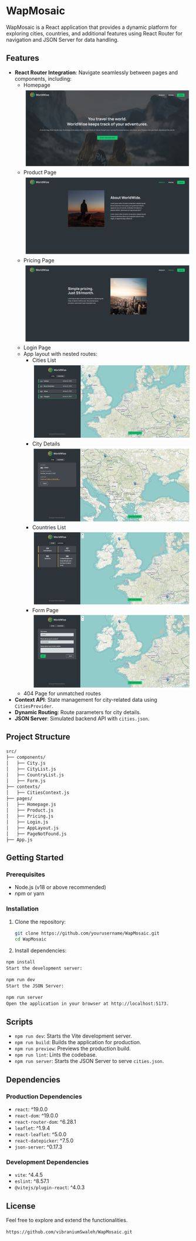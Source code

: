 # WapMosaic

WapMosaic is a React application that provides a dynamic platform for exploring cities, countries, and additional features using React Router for navigation and JSON Server for data handling.

## Features

- **React Router Integration**: Navigate seamlessly between pages and components, including:
  - Homepage
    ![Home Page](public/screenshots/Home.png)
  - Product Page
    ![Product Page](public/screenshots/Product.png)
  - Pricing Page
    ![Pricing Page](public/screenshots/Pricing.png)
  - Login Page
  - App layout with nested routes:
    - Cities List
      ![Cities Page](public/screenshots/Cities.png)
    - City Details
      ![Explore City Page](public/screenshots/Explore_Cities.png)
    - Countries List
      ![Countries Page](public/screenshots/Countries.png)
    - Form Page
      ![Form Page](public/screenshots/Add_Cities.png)
  - 404 Page for unmatched routes
- **Context API**: State management for city-related data using `CitiesProvider`.
- **Dynamic Routing**: Route parameters for city details.
- **JSON Server**: Simulated backend API with `cities.json`.

## Project Structure

```plaintext
src/
├── components/
│   ├── City.js
│   ├── CityList.js
│   ├── CountryList.js
│   ├── Form.js
├── contexts/
│   ├── CitiesContext.js
├── pages/
│   ├── Homepage.js
│   ├── Product.js
│   ├── Pricing.js
│   ├── Login.js
│   ├── AppLayout.js
│   ├── PageNotFound.js
├── App.js
```

## Getting Started

### Prerequisites

- Node.js (v18 or above recommended)
- npm or yarn

### Installation

1. Clone the repository:

   ```bash
   git clone https://github.com/yourusername/WapMosaic.git
   cd WapMosaic
   ```

2. Install dependencies:

```bash
npm install
Start the development server:
```

```bash
npm run dev
Start the JSON Server:
```

```bash
npm run server
Open the application in your browser at http://localhost:5173.
```

## Scripts

- `npm run dev`: Starts the Vite development server.
- `npm run build`: Builds the application for production.
- `npm run preview`: Previews the production build.
- `npm run lint`: Lints the codebase.
- `npm run server`: Starts the JSON Server to serve `cities.json`.

## Dependencies

### Production Dependencies

- `react`: ^19.0.0
- `react-dom`: ^19.0.0
- `react-router-dom`: ^6.28.1
- `leaflet`: ^1.9.4
- `react-leaflet`: ^5.0.0
- `react-datepicker`: ^7.5.0
- `json-server`: ^0.17.3

### Development Dependencies

- `vite`: ^4.4.5
- `eslint`: ^8.57.1
- `@vitejs/plugin-react`: ^4.0.3

## License

Feel free to explore and extend the functionalities.

`https://github.com/vibraniumSwaleh/WapMosaic.git`
